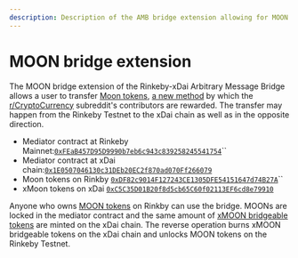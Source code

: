 ```yaml
---
description: Description of the AMB bridge extension allowing for MOON tokens transfer
---
```


# MOON bridge extension

The MOON bridge extension of the Rinkeby-xDai Arbitrary Message Bridge allows a user to transfer [Moon tokens](https://rinkeby.etherscan.io/address/0xdf82c9014f127243ce1305dfe54151647d74b27a), [a new method](https://www.reddit.com/r/CryptoCurrency/comments/gj96lb/introducing_rcryptocurrency_moons/) by which the [r/CryptoCurrency](https://www.reddit.com/r/CryptoCurrency/) subreddit's contributors are rewarded. The transfer may happen from the Rinkeby Testnet to the xDai chain as well as in the opposite direction.

* Mediator contract at Rinkeby Mainnet:[`0xFEaB457D95D9990b7eb6c943c839258245541754`](https://rinkeby.etherscan.io/address/0xFEaB457D95D9990b7eb6c943c839258245541754)\`\`
* Mediator contract at xDai chain:[`0x1E0507046130c31DEb20EC2f870ad070Ff266079`](https://blockscout.com/poa/xdai/address/0x1E0507046130c31DEb20EC2f870ad070Ff266079)
* Moon tokens on Rinkby [`0xDF82c9014F127243CE1305DFE54151647d74B27A`](https://rinkeby.etherscan.io/address/0xdf82c9014f127243ce1305dfe54151647d74b27a)\`\`
* xMoon tokens on xDai [`0xC5C35D01B20f8d5cb65C60f02113EF6cd8e79910`](https://blockscout.com/poa/xdai/address/0xC5C35D01B20f8d5cb65C60f02113EF6cd8e79910/transactions) 

Anyone who owns [MOON tokens](https://rinkeby.etherscan.io/address/0xdf82c9014f127243ce1305dfe54151647d74b27a) on Rinkby can use the bridge. MOONs are locked in the mediator contract and the same amount of [xMOON bridgeable tokens](https://blockscout.com/poa/xdai/address/0xC5C35D01B20f8d5cb65C60f02113EF6cd8e79910) are minted on the xDai chain. The reverse operation burns xMOON bridgeable tokens on the xDai chain and unlocks MOON tokens on the Rinkeby Testnet.

